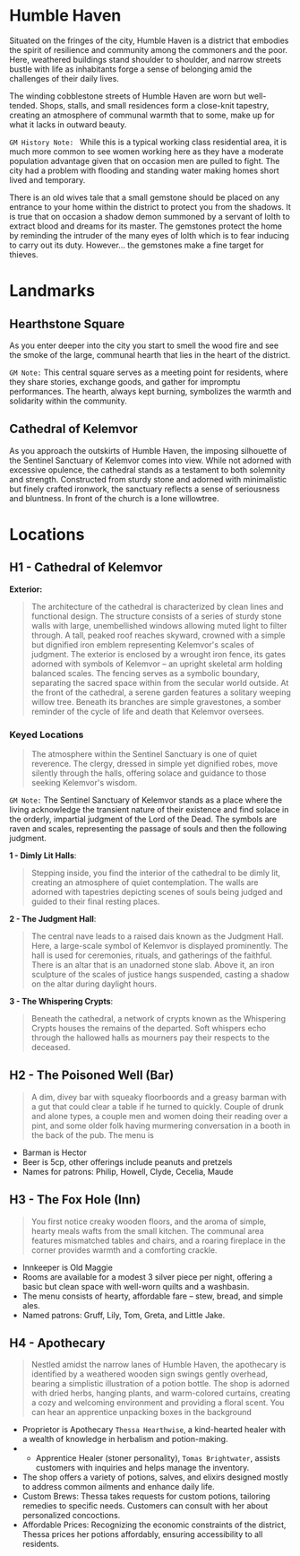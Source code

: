 # Humble Haven

Situated on the fringes of the city, Humble Haven is a district that embodies the spirit of resilience and community among the commoners and the poor. Here, weathered buildings stand shoulder to shoulder, and narrow streets bustle with life as inhabitants forge a sense of belonging amid the challenges of their daily lives.

The winding cobblestone streets of Humble Haven are worn but well-tended. Shops, stalls, and small residences form a close-knit tapestry, creating an atmosphere of communal warmth that to some, make up for what it lacks in outward beauty.

`GM History Note: ` While this is a typical working class residential area, it is much more common to see women working here as they have a moderate population advantage given that on occasion men are pulled to fight. The city had a problem with flooding and standing water making homes short lived and temporary. 

There is an old wives tale that a small gemstone should be placed on any entrance to your home within the district to protect you from the shadows. It is true that on occasion a shadow demon summoned by a servant of lolth to extract blood and dreams for its master. The gemstones protect the home by reminding the intruder of the many eyes of lolth which is to fear inducing to carry out its duty. However... the gemstones make a fine target for thieves.

# Landmarks

## Hearthstone Square

As you enter deeper into the city you start to smell the wood fire and see the smoke of the large, communal hearth that lies in the heart of the district. 

`GM Note:` This central square serves as a meeting point for residents, where they share stories, exchange goods, and gather for impromptu performances. The hearth, always kept burning, symbolizes the warmth and solidarity within the community.

## Cathedral of Kelemvor

As you approach the outskirts of Humble Haven, the imposing silhouette of the Sentinel Sanctuary of Kelemvor comes into view. While not adorned with excessive opulence, the cathedral stands as a testament to both solemnity and strength. Constructed from sturdy stone and adorned with minimalistic but finely crafted ironwork, the sanctuary reflects a sense of seriousness and bluntness. In front of the church is a lone willowtree.

# Locations

## H1 - Cathedral of Kelemvor

**Exterior:** 
> The architecture of the cathedral is characterized by clean lines and functional design. The structure consists of a series of sturdy stone walls with large, unembellished windows allowing muted light to filter through. A tall, peaked roof reaches skyward, crowned with a simple but dignified iron emblem representing Kelemvor's scales of judgment. The exterior is enclosed by a wrought iron fence, its gates adorned with symbols of Kelemvor – an upright skeletal arm holding balanced scales. The fencing serves as a symbolic boundary, separating the sacred space within from the secular world outside. At the front of the cathedral, a serene garden features a solitary weeping willow tree. Beneath its branches are simple gravestones, a somber reminder of the cycle of life and death that Kelemvor oversees.

### Keyed Locations

> The atmosphere within the Sentinel Sanctuary is one of quiet reverence. The clergy, dressed in simple yet dignified robes, move silently through the halls, offering solace and guidance to those seeking Kelemvor's wisdom.

`GM Note:` The Sentinel Sanctuary of Kelemvor stands as a place where the living acknowledge the transient nature of their existence and find solace in the orderly, impartial judgment of the Lord of the Dead. The symbols are raven and scales, representing the passage of souls and then the following judgment.

**1 - Dimly Lit Halls**: 
> Stepping inside, you find the interior of the cathedral to be dimly lit, creating an atmosphere of quiet contemplation. The walls are adorned with tapestries depicting scenes of souls being judged and guided to their final resting places.

**2 - The Judgment Hall**: 
> The central nave leads to a raised dais known as the Judgment Hall. Here, a large-scale symbol of Kelemvor is displayed prominently. The hall is used for ceremonies, rituals, and gatherings of the faithful. There is an altar that is an unadorned stone slab. Above it, an iron sculpture of the scales of justice hangs suspended, casting a shadow on the altar during daylight hours.

**3 - The Whispering Crypts**: 
> Beneath the cathedral, a network of crypts known as the Whispering Crypts houses the remains of the departed. Soft whispers echo through the hallowed halls as mourners pay their respects to the deceased.

## H2 - The Poisoned Well (Bar)

> A dim, divey bar with squeaky floorboords and a greasy barman with a gut that could clear a table if he turned to quickly. Couple of drunk and alone types, a couple men and women doing their reading over a pint, and some older folk having murmering conversation in a booth in the back of the pub. The menu is

- Barman is Hector
- Beer is 5cp, other offerings include peanuts and pretzels
- Names for patrons: Philip, Howell, Clyde, Cecelia, Maude

## H3 - The Fox Hole (Inn)

> You first notice creaky wooden floors, and the aroma of simple, hearty meals wafts from the small kitchen. The communal area features mismatched tables and chairs, and a roaring fireplace in the corner provides warmth and a comforting crackle.

- Innkeeper is Old Maggie
- Rooms are available for a modest 3 silver piece per night, offering a basic but clean space with well-worn quilts and a washbasin.
- The menu consists of hearty, affordable fare – stew, bread, and simple ales.
- Named patrons: Gruff, Lily, Tom, Greta, and Little Jake.

## H4 - Apothecary

> Nestled amidst the narrow lanes of Humble Haven, the apothecary is identified by a weathered wooden sign swings gently overhead, bearing a simplistic illustration of a potion bottle. The shop is adorned with dried herbs, hanging plants, and warm-colored curtains, creating a cozy and welcoming environment and providing a floral scent. You can hear an apprentice unpacking boxes in the background

- Proprietor is Apothecary `Thessa Hearthwise`, a kind-hearted healer with a wealth of knowledge in herbalism and potion-making.
- - Apprentice Healer (stoner personality), `Tomas Brightwater`, assists customers with inquiries and helps manage the inventory.
- The shop offers a variety of potions, salves, and elixirs designed mostly to address common ailments and enhance daily life.
- Custom Brews: Thessa takes requests for custom potions, tailoring remedies to specific needs. Customers can consult with her about personalized concoctions.
- Affordable Prices: Recognizing the economic constraints of the district, Thessa prices her potions affordably, ensuring accessibility to all residents.

